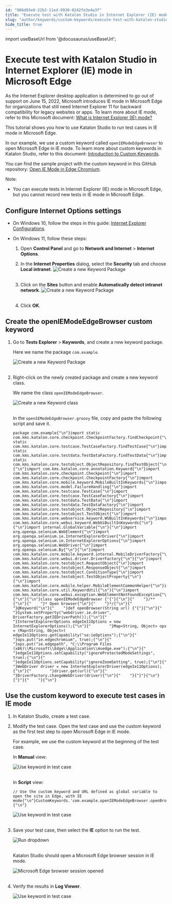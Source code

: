```yaml
---
id: "906d03e0-22b2-11ed-9930-0242fe3e4a3f"
title: "Execute test with Katalon Studio in Internet Explorer (IE) mode in Microsoft Edge"
slug: "author/keywords/custom-keywords/execute-test-with-katalon-studio-in-internet-explorer-ie-mode-in-microsoft-edge"
hide_title: true
---
```

import useBaseUrl from '@docusaurus/useBaseUrl';


# <a id="id" class="anchor_top_offset"/><a id="ariaid-title1" class="anchor_top_offset"/>Execute test with <span xmlns="http://www.w3.org/1999/xhtml" className="ph">Katalon Studio</span>  in Internet Explorer (IE) mode in Microsoft Edge

<p xmlns="http://www.w3.org/1999/xhtml" className="p">As the Internet Explorer desktop application is determined to go out of support on June 15, 2022, Microsoft introduces IE mode in Microsoft Edge for organizations that still need Internet Explorer 11 for backward compatibility for legacy websites or apps. To learn more about IE mode, refer to this Microsoft document: <a className="xref j-external-link" href="https://docs.microsoft.com/en-us/deployedge/edge-ie-mode" target="_blank">What is Internet Explorer (IE) mode?</a> </p> 
<p xmlns="http://www.w3.org/1999/xhtml" className="p">This tutorial shows you how to use Katalon Studio to run test cases in IE mode in Microsoft Edge.</p> 
<p xmlns="http://www.w3.org/1999/xhtml" className="p">In our example, we use a custom keyword called <code className="ph codeph">openIEModeEdgeBrowser</code> to open Microsoft Edge in IE mode. To learn more about custom keywords in Katalon Studio, refer to this document: <a className="xref" href="/docs/author/keywords/custom-keywords/introduction-to-custom-keywords-in-katalon-studio">Introduction to Custom Keywords</a>.</p> 
<p xmlns="http://www.w3.org/1999/xhtml" className="p">You can find the sample project with the custom keyword in this GitHub repository: <a className="xref j-external-link" href="https://github.com/ducnguyen505/Open-IE-Mode-Edge-Sample-Project" target="_blank">Open IE Mode in Edge Chromium</a>.</p> 
<div xmlns="http://www.w3.org/1999/xhtml" className="note note note_note"><span className="note__title">Note:</span> 
  <ul className="ul"><li className="li">You can execute tests in Internet Explorer (IE) mode in Microsoft Edge, but you cannot record new tests in IE mode in Microsoft Edge.</li></ul>
</div>

## <a id="id_1" class="anchor_top_offset"/>Configure Internet Options settings

<ul xmlns="http://www.w3.org/1999/xhtml" className="ul"><li className="li">     <p className="p">On Windows 10, follow the steps in this guide: <a className="xref" href="/docs/author/manage-projects/set-up-projects/web-testing/internet-explorer-configurations-for-katalon-studio">Internet         Explorer Configurations</a>.</p>   </li><li className="li">     <p className="p">On Windows 11, follow these steps:</p>     <ol className="ol"><li className="li">         <p className="p">Open <strong className="ph b">Control Panel</strong> and go to <strong className="ph b">Network             and Internet</strong> &gt; <strong className="ph b">Internet Options</strong>.</p>       </li><li className="li">         <p className="p">In the <strong className="ph b">Internet Properties</strong> dialog, select the           <strong className="ph b">Security</strong> tab and choose <strong className="ph b">Local             intranet</strong>. <img className="image" src={useBaseUrl("https://github.com/katalon-studio/docs-images/raw/master/katalon-studio/tutorials/run-test-in-edge-with-IE-mode/Internet-Properties-dialog.png")} alt="Create a new Keyword Package" /><br /><br />         </p>       </li><li className="li">         <p className="p">Click on the <strong className="ph b">Sites</strong> button and enable           <strong className="ph b">Automatically detect intranet network</strong>. <img className="image" src={useBaseUrl("https://github.com/katalon-studio/docs-images/raw/master/katalon-studio/tutorials/run-test-in-edge-with-IE-mode/Local-intranet-selected.png")} alt="Create a new Keyword Package" /><br /><br />         </p>       </li><li className="li">         <p className="p">Click <strong className="ph b">OK</strong>.</p>       </li></ol>   </li></ul> 

## <a id="id_2" class="anchor_top_offset"/>Create the openIEModeEdgeBrowser custom keyword

<ol xmlns="http://www.w3.org/1999/xhtml" className="ol"><li className="li">     <p className="p">Go to <strong className="ph b">Tests Explorer</strong> &gt;       <strong className="ph b">Keywords</strong>, and create a new keyword package.</p>     <p className="p">Here we name the package <code className="ph codeph">com.example</code>.</p>     <p className="p">       <img className="image" src={useBaseUrl("https://github.com/katalon-studio/docs-images/raw/master/katalon-studio/tutorials/run-test-in-edge-with-IE-mode/KS-Create-new-keyword-package.png")} alt="Create a new Keyword Package" /><br /><br />     </p>   </li><li className="li">     <p className="p">Right-click on the newly created package and create a new       keyword class.</p>     <p className="p">We name the class <code className="ph codeph">openIEModeEdgeBrowser</code>.</p>     <p className="p">       <img className="image" src={useBaseUrl("https://github.com/katalon-studio/docs-images/raw/master/katalon-studio/tutorials/run-test-in-edge-with-IE-mode/KS-Create-new-keyword-class.png")} alt="Create a new Keyword class" /><br /><br />     </p>     <p className="p">In the <code className="ph codeph">openIEModeEdgeBrowser.groovy</code> file, copy and       paste the following script and save it.</p>     <pre className="pre codeblock"><code>package com.example{"\n"}import static com.kms.katalon.core.checkpoint.CheckpointFactory.findCheckpoint{"\n"}import static com.kms.katalon.core.testcase.TestCaseFactory.findTestCase{"\n"}import static com.kms.katalon.core.testdata.TestDataFactory.findTestData{"\n"}import static com.kms.katalon.core.testobject.ObjectRepository.findTestObject{"\n"}{"\n"}import com.kms.katalon.core.annotation.Keyword{"\n"}import com.kms.katalon.core.checkpoint.Checkpoint{"\n"}import com.kms.katalon.core.checkpoint.CheckpointFactory{"\n"}import com.kms.katalon.core.mobile.keyword.MobileBuiltInKeywords{"\n"}import com.kms.katalon.core.model.FailureHandling{"\n"}import com.kms.katalon.core.testcase.TestCase{"\n"}import com.kms.katalon.core.testcase.TestCaseFactory{"\n"}import com.kms.katalon.core.testdata.TestData{"\n"}import com.kms.katalon.core.testdata.TestDataFactory{"\n"}import com.kms.katalon.core.testobject.ObjectRepository{"\n"}import com.kms.katalon.core.testobject.TestObject{"\n"}import com.kms.katalon.core.webservice.keyword.WSBuiltInKeywords{"\n"}import com.kms.katalon.core.webui.keyword.WebUiBuiltInKeywords{"\n"}{"\n"}import internal.GlobalVariable{"\n"}{"\n"}import org.openqa.selenium.WebElement{"\n"}import org.openqa.selenium.ie.InternetExplorerDriver{"\n"}import org.openqa.selenium.ie.InternetExplorerOptions{"\n"}import org.openqa.selenium.WebDriver{"\n"}import org.openqa.selenium.By{"\n"}{"\n"}import com.kms.katalon.core.mobile.keyword.internal.MobileDriverFactory{"\n"}import com.kms.katalon.core.webui.driver.DriverFactory{"\n"}{"\n"}import com.kms.katalon.core.testobject.RequestObject{"\n"}import com.kms.katalon.core.testobject.ResponseObject{"\n"}import com.kms.katalon.core.testobject.ConditionType{"\n"}import com.kms.katalon.core.testobject.TestObjectProperty{"\n"}{"\n"}import com.kms.katalon.core.mobile.helper.MobileElementCommonHelper{"\n"}import com.kms.katalon.core.util.KeywordUtil{"\n"}{"\n"}import com.kms.katalon.core.webui.exception.WebElementNotFoundException{"\n"}{"\n"}{"\n"}class openIEModeEdgeBrowser {"{"}{"\n"}{"    "}/**{"\n"}{"    "}* Open browser{"\n"}{"    "}*/{"\n"}{"    "}@Keyword{"\n"}{"    "}def openBrowser(String url) {"{"}{"\n"}{"        "}System.setProperty("webdriver.ie.driver", DriverFactory.getIEDriverPath());{"\n"}{"        "}InternetExplorerOptions edgeIe11Options = new InternetExplorerOptions();{"\n"}{"        "}Map&lt;String, Object&gt; ops = (Map&lt;String, Object&gt;) edgeIe11Options.getCapability("se:ieOptions");{"\n"}{"        "}ops.put("ie.edgechromium", true);{"\n"}{"        "}ops.put("ie.edgepath", "C:\\Program Files (x86)\\Microsoft\\Edge\\Application\\msedge.exe");{"\n"}{"        "}edgeIe11Options.setCapability("ignoreProtectedModeSettings", true);{"\n"}{"        "}edgeIe11Options.setCapability("ignoreZoomSetting", true);{"\n"}{"        "}WebDriver driver = new InternetExplorerDriver(edgeIe11Options);{"\n"}{"        "}driver.get(url){"\n"}{"        "}DriverFactory.changeWebDriver(driver){"\n"}{"    "}{"}"}{"\n"}{"}"}{"    "}{"\n"}</code></pre>   </li></ol> 

## <a id="concept-1730" class="anchor_top_offset"/>Use the custom keyword to execute test cases in IE mode

<div xmlns="http://www.w3.org/1999/xhtml" className="p"><ol className="ol"><li className="li"><p className="p">In Katalon Studio, create a test case.</p></li><li className="li"><p className="p">Modify the test case. Open the test case and use the custom
        keyword as the first test step to open Microsoft Edge in IE
        mode.</p>
      <p className="p">For example, we use the custom keyword at the beginning of the
        test case.</p>
      <p className="p">In <strong className="ph b">Manual</strong> view:</p>
      <p className="p"><img className="image" src={useBaseUrl("https://github.com/katalon-studio/docs-images/raw/master/katalon-studio/tutorials/run-test-in-edge-with-IE-mode/KS-Test-case-manual-view.png")} alt="Use keyword in test case" /><br /><br /></p>
      <p className="p">In <strong className="ph b">Script</strong> view:</p>
      <pre className="pre codeblock"><code>// Use the custom keyword and URL defined as global variable to open the site in Edge, with IE mode{"\n"}CustomKeywords.'com.example.openIEModeEdgeBrowser.openBrowser'(GlobalVariable.G_SiteURL){"\n"}</code></pre>
      <p className="p"><img className="image" src={useBaseUrl("https://github.com/katalon-studio/docs-images/raw/master/katalon-studio/tutorials/run-test-in-edge-with-IE-mode/KS-Use-custom-keyword-in-test-case.png")} alt="Use keyword in test case" /><br /><br /></p></li><li className="li"><p className="p">Save your test case, then select the <strong className="ph b">IE</strong> option
        to run the test.</p>
      <p className="p"><img className="image" src={useBaseUrl("https://github.com/katalon-studio/docs-images/raw/master/katalon-studio/tutorials/run-test-in-edge-with-IE-mode/KS-Run-dropdown-IE.png")} alt="Run dropdown" /><br /><br /></p>
      <p className="p">Katalon Studio should open a Microsoft Edge browser session in
        IE mode.</p>
      <p className="p"><img className="image" src={useBaseUrl("https://github.com/katalon-studio/docs-images/raw/master/katalon-studio/tutorials/run-test-in-edge-with-IE-mode/AUT-opened-in-IE-mode.png")} alt="Microsoft Edge browser session opened" /><br /><br /></p></li><li className="li"><p className="p">Verify the results in <strong className="ph b">Log Viewer</strong>.</p>
      <p className="p"><img className="image" src={useBaseUrl("https://github.com/katalon-studio/docs-images/raw/master/katalon-studio/tutorials/run-test-in-edge-with-IE-mode/KS-Log-View-results.png")} alt="Use keyword in test case" /><br /><br /></p></li></ol></div>
